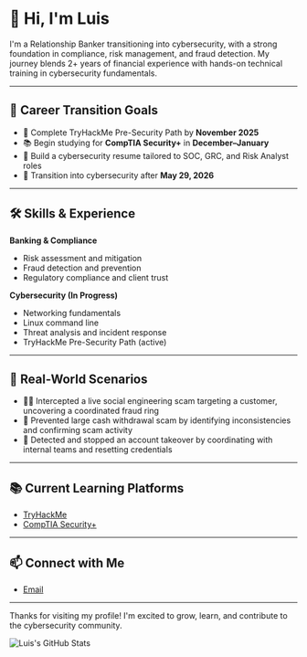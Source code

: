 # 👋 Hi, I'm Luis

I'm a Relationship Banker transitioning into cybersecurity, with a strong foundation in compliance, risk management, and fraud detection. 
My journey blends 2+ years of financial experience with hands-on technical training in cybersecurity fundamentals.

---

## 🔐 Career Transition Goals

- 🎯 Complete TryHackMe Pre-Security Path by **November 2025**
- 📚 Begin studying for **CompTIA Security+** in **December–January**
- 🧠 Build a cybersecurity resume tailored to SOC, GRC, and Risk Analyst roles
- 🚀 Transition into cybersecurity after **May 29, 2026**

---

## 🛠️ Skills & Experience

**Banking & Compliance**
- Risk assessment and mitigation
- Fraud detection and prevention
- Regulatory compliance and client trust

**Cybersecurity (In Progress)**
- Networking fundamentals
- Linux command line
- Threat analysis and incident response
- TryHackMe Pre-Security Path (active)

---

## 🧪 Real-World Scenarios

- 🕵️‍♂️ Intercepted a live social engineering scam targeting a customer, uncovering a coordinated fraud ring
- 💬 Prevented large cash withdrawal scam by identifying inconsistencies and confirming scam activity
- 🔐 Detected and stopped an account takeover by coordinating with internal teams and resetting credentials

---

## 📚 Current Learning Platforms

- [TryHackMe](https://tryhackme.com/)
- [CompTIA Security+](https://www.comptia.org/certifications/security)

---

## 📫 Connect with Me

- [Email](mailto:leyvamadridps@gmail.com)

---

Thanks for visiting my profile! I'm excited to grow, learn, and contribute to the cybersecurity community.


![Luis's GitHub Stats](https://github-readme-stats.vercel.app/api?username=LLMadrid&show_icons=true&theme=radical)
